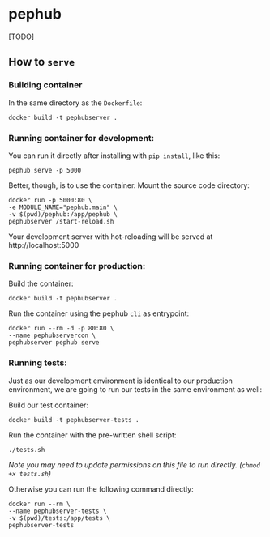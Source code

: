 # pephub
[TODO]

## How to `serve`

### Building container

In the same directory as the `Dockerfile`:

```
docker build -t pephubserver .
```

### Running container for development:

You can run it directly after installing with `pip install`, like this:

```
pephub serve -p 5000
```

Better, though, is to use the container. Mount the source code directory:

```
docker run -p 5000:80 \       
-e MODULE_NAME="pephub.main" \
-v $(pwd)/pephub:/app/pephub \
pephubserver /start-reload.sh
```

Your development server with hot-reloading will be served at http://localhost:5000

### Running container for production:
Build the container:

```
docker build -t pephubserver .
```

Run the container using the pephub `cli` as entrypoint:

```
docker run --rm -d -p 80:80 \
--name pephubservercon \
pephubserver pephub serve
```

### Running tests:
Just as our development environment is identical to our production environment, we are going to run our tests in the same environment as well:

Build our test container:

```
docker build -t pephubserver-tests .
```

Run the container with the pre-written shell script:

```
./tests.sh
```
_Note you may need to update permissions on this file to run directly. (`chmod +x tests.sh`)_

Otherwise you can run the following command directly:

```
docker run --rm \
--name pephubserver-tests \
-v $(pwd)/tests:/app/tests \
pephubserver-tests
```